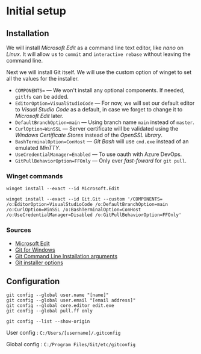 # Initial setup

## Installation

We will install *Microsoft Edit* as a command line text editor, like *nano* on *Linux*. It will allow us to `commit` and `interactive rebase` without leaving the command line.

Next we will install Git itself. We will use the custom option of winget to set all the values for the installer. 

- `COMPONENTS=` — We won't install any optional components. If needed, `gitlfs` can be added.
- `EditorOption=VisualStudioCode` — For now, we will set our default editor to *Visual Studio Code* as a default, in case we forget to change it to *Microsoft Edit* later.
- `DefaultBranchOption=main` — Using branch name `main` instead of `master`.
- `CurlOption=WinSSL` — Server certificate will be validated using the *Windows Certificate Stores* instead of the *OpenSSL library*.
- `BashTerminalOption=ConHost` — *Git Bash* will use `cmd.exe` instead of an emulated *MinTTY*.
- `UseCredentialManager=Enabled` — To use oauth with Azure DevOps.
- `GitPullBehaviorOption=FFOnly` — Only ever *fast-foward* for `git pull`.

### Winget commands

```Shell
winget install --exact --id Microsoft.Edit

winget install --exact --id Git.Git --custom '/COMPONENTS= /o:EditorOption=VisualStudioCode /o:DefaultBranchOption=main /o:CurlOption=WinSSL /o:BashTerminalOption=ConHost /o:UseCredentialManager=Disabled /o:GitPullBehaviorOption=FFOnly'
```

### Sources

- [Microsoft Edit](https://github.com/microsoft/edit)
- [Git for Windows](https://gitforwindows.org/)
- [Git Command Line Installation arguments](https://gitforwindows.org/mapping-between-git-installer-gui-settings-and-command-line-arguments.html)
- [Git installer options](https://gitforwindows.org/silent-or-unattended-installation.html)

## Configuration

```Shell
git config --global user.name "[name]"
git config --global user.email "[email address]"
git config --global core.editor edit.exe
git config --global pull.ff only
```

```Shell
git config --list --show-origin
```

User config : `C:/Users/[username]/.gitconfig`

Global config : `C:/Program Files/Git/etc/gitconfig`